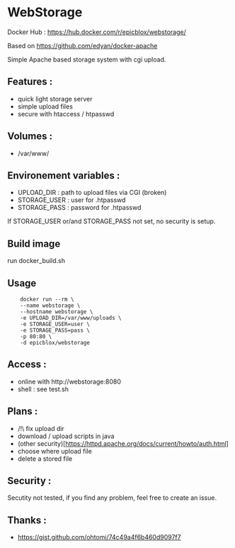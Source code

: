 # WebStorage
Docker Hub : https://hub.docker.com/r/epicblox/webstorage/

Based on https://github.com/edyan/docker-apache

Simple Apache based storage system with cgi upload.

## Features :
 - quick light storage server
 - simple upload files
 - secure with htaccess / htpasswd

## Volumes :
 - /var/www/

## Environement variables :
 - UPLOAD_DIR : path to upload files via CGI (broken)
 - STORAGE_USER : user for .htpasswd
 - STORAGE_PASS : password for .htpasswd
 
If STORAGE_USER or/and STORAGE_PASS not set, no security is setup.

## Build image
run docker_build.sh

## Usage
```
    docker run --rm \
    --name webstorage \
    --hostname webstorage \
    -e UPLOAD_DIR=/var/www/uploads \
    -e STORAGE_USER=user \
    -e STORAGE_PASS=pass \
    -p 80:80 \
    -d epicblox/webstorage
```

## Access :
 - online with http://webstorage:8080
 - shell : see test.sh

## Plans :
 - /!\ fix upload dir
 - download / upload scripts in java
 - (other security)[https://httpd.apache.org/docs/current/howto/auth.html]
 - choose where upload file
 - delete a stored file

## Security :
Secutity not tested, if you find any problem, feel free to create an issue.

## Thanks :
 - https://gist.github.com/ohtomi/74c49a4f6b460d9097f7
